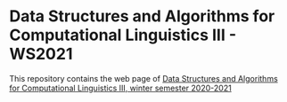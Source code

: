 # Data Structures and Algorithms for Computational Linguistics III - WS2021
This repository contains the web page
of [Data Structures and Algorithms for Computational Linguistics III, winter semester 2020-2021](https://dsacl3-2020.github.io)

